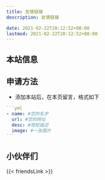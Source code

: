 ```yaml
---
title: 友情链接
description: 友情链接

date: 2021-02-22T20:12:52+08:00
lastmod: 2021-02-22T20:12:52+08:00
---
```


## 本站信息

## 申请方法

- 添加本站后，在本页留言，格式如下

````yml
```yml
- name: #您的名字
  url: #您的网址
  desc: #简短描述
  image: #一张图片
```
````

## 小伙伴们

{{< friendsLink >}}
